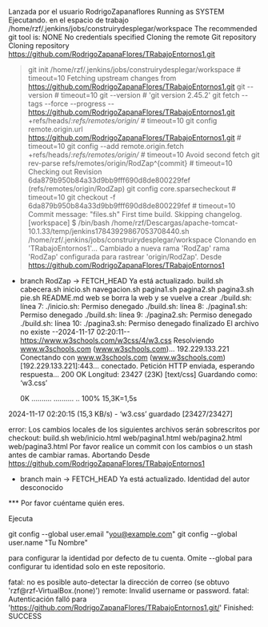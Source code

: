 Lanzada por el usuario RodrigoZapanaflores
Running as SYSTEM
Ejecutando. en el espacio de trabajo /home/rzf/.jenkins/jobs/construirydesplegar/workspace
The recommended git tool is: NONE
No credentials specified
Cloning the remote Git repository
Cloning repository https://github.com/RodrigoZapanaFlores/TRabajoEntornos1.git
 > git init /home/rzf/.jenkins/jobs/construirydesplegar/workspace # timeout=10
Fetching upstream changes from https://github.com/RodrigoZapanaFlores/TRabajoEntornos1.git
 > git --version # timeout=10
 > git --version # 'git version 2.45.2'
 > git fetch --tags --force --progress -- https://github.com/RodrigoZapanaFlores/TRabajoEntornos1.git +refs/heads/*:refs/remotes/origin/* # timeout=10
 > git config remote.origin.url https://github.com/RodrigoZapanaFlores/TRabajoEntornos1.git # timeout=10
 > git config --add remote.origin.fetch +refs/heads/*:refs/remotes/origin/* # timeout=10
Avoid second fetch
 > git rev-parse refs/remotes/origin/RodZap^{commit} # timeout=10
Checking out Revision 6da879b950b84a33d9bb9fff690d8de800229fef (refs/remotes/origin/RodZap)
 > git config core.sparsecheckout # timeout=10
 > git checkout -f 6da879b950b84a33d9bb9fff690d8de800229fef # timeout=10
Commit message: "files.sh"
First time build. Skipping changelog.
[workspace] $ /bin/bash /home/rzf/Descargas/apache-tomcat-10.1.33/temp/jenkins17843929867053708440.sh
/home/rzf/.jenkins/jobs/construirydesplegar/workspace
Clonando en 'TRabajoEntornos1'...
Cambiado a nueva rama 'RodZap'
rama 'RodZap' configurada para rastrear 'origin/RodZap'.
Desde https://github.com/RodrigoZapanaFlores/TRabajoEntornos1
 * branch            RodZap     -> FETCH_HEAD
Ya está actualizado.
build.sh
cabecera.sh
inicio.sh
navegacion.sh
pagina1.sh
pagina2.sh
pagina3.sh
pie.sh
README.md
web
se borra la web y se vuelve a crear
./build.sh: línea 7: ./inicio.sh: Permiso denegado
./build.sh: línea 8: ./pagina1.sh: Permiso denegado
./build.sh: línea 9: ./pagina2.sh: Permiso denegado
./build.sh: línea 10: ./pagina3.sh: Permiso denegado
finalizado
El archivo no existe
--2024-11-17 02:20:11--  https://www.w3schools.com/w3css/4/w3.css
Resolviendo www.w3schools.com (www.w3schools.com)... 192.229.133.221
Conectando con www.w3schools.com (www.w3schools.com)[192.229.133.221]:443... conectado.
Petición HTTP enviada, esperando respuesta... 200 OK
Longitud: 23427 (23K) [text/css]
Guardando como: ‘w3.css’

     0K .......... .......... ..                              100% 15,3K=1,5s

2024-11-17 02:20:15 (15,3 KB/s) - ‘w3.css’ guardado [23427/23427]

error: Los cambios locales de los siguientes archivos serán sobrescritos por checkout:
	build.sh
	web/inicio.html
	web/pagina1.html
	web/pagina2.html
	web/pagina3.html
Por favor realice un commit con los cambios o un stash antes de cambiar ramas.
Abortando
Desde https://github.com/RodrigoZapanaFlores/TRabajoEntornos1
 * branch            main       -> FETCH_HEAD
Ya está actualizado.
Identidad del autor desconocido

*** Por favor cuéntame quién eres.

Ejecuta

  git config --global user.email "you@example.com"
  git config --global user.name "Tu Nombre"

para configurar la identidad por defecto de tu cuenta.
Omite --global para configurar tu identidad solo en este repositorio.

fatal: no es posible auto-detectar la dirección de correo (se obtuvo 'rzf@rzf-VirtualBox.(none)')
remote: Invalid username or password.
fatal: Autenticación falló para 'https://github.com/RodrigoZapanaFlores/TRabajoEntornos1.git/'
Finished: SUCCESS

